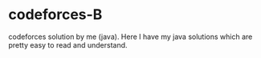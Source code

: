 # codeforces-B
codeforces solution by me (java). Here I have my java solutions which are pretty easy to read and understand.
